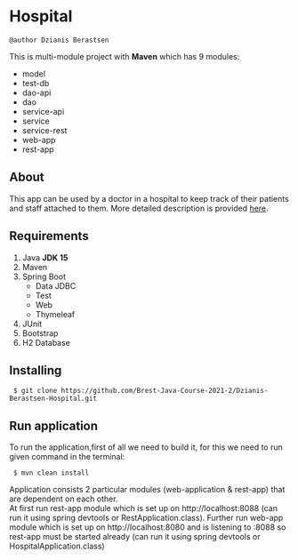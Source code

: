 # Hospital

`@author Dzianis Berastsen`

This is multi-module project with **Maven** which has 9 modules:<br/>
* model
* test-db 
* dao-api  
* dao
* service-api
* service
* service-rest
* web-app
* rest-app

## About 

This app can be used by a doctor in a hospital to keep track of their patients and staff attached to them.
More detailed description is provided [here](/documentation/srs/Hospital.md). 

## Requirements

1. Java **JDK 15** 
2. Maven
3. Spring Boot
     + Data JDBC
     + Test
     + Web
     + Thymeleaf
4. JUnit
5. Bootstrap
6. H2 Database

## Installing 

```hgignore
 $ git clone https://github.com/Brest-Java-Course-2021-2/Dzianis-Berastsen-Hospital.git
```

## Run application

To run the application,first of all we need to build it, for this we need to run given command in the terminal:

` $ mvn clean install`

Application consists 2 particular modules (web-application & rest-app) that are dependent on each other.<br/>
At first run rest-app module which is set up on http://localhost:8088 (can run it using spring devtools or RestApplication.class).
Further run web-app module which is set up on http://localhost:8080 and is listening to :8088 so rest-app must be started already (can run it using spring devtools or HospitalApplication.class)

